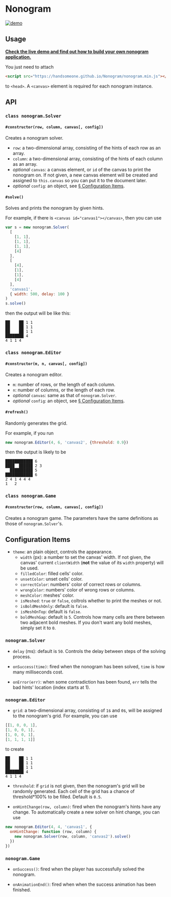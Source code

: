 # Nonogram

[![demo](http://i.imgur.com/XRs3jk7.gif)](https://handsomeone.github.io/Nonogram)

## Usage

[**Check the live demo and find out how to build your own nonogram application.**](https://handsomeone.github.io/Nonogram)

You just need to attach

```html
<script src="https://handsomeone.github.io/Nonogram/nonogram.min.js"></script>
```

to `<head>`. A `<canvas>` element is required for each nonogram instance.

## API

### `class nonogram.Solver`

#### `#constructor(row, column, canvas[, config])`

Creates a nonogram solver.

- `row`: a two-dimensional array, consisting of the hints of each row as an array.
- `column`: a two-dimensional array, consisting of the hints of each column as an array.
- *optional* `canvas`: a canvas element, or `id` of the canvas to print the nonogram on. If not given, a new canvas element will be created and assigned to `this.canvas` so you can put it to the document later.
- *optional* `config`: an object, see [§ Configuration Items](#configuration-items).

#### `#solve()`

Solves and prints the nonogram by given hints.

For example, if there is `<canvas id="canvas1"></canvas>`, then you can use
```javascript
var s = new nonogram.Solver(
  [
    [1, 1],
    [1, 1],
    [1, 1],
    [4]
  ],
  [
    [4],
    [1],
    [1],
    [4]
  ],
  'canvas1',
  { width: 500, delay: 100 }
)
s.solve()
```
then the output will be like this:
```
██    ██ 1 1
██    ██ 1 1
██    ██ 1 1
████████ 4
4 1 1 4
```

### `class nonogram.Editor`

#### `#constructor(m, n, canvas[, config])`

Creates a nonogram editor.

- `m`: number of rows, or the length of each column.
- `n`: number of columns, or the length of each row.
- *optional* `canvas`: same as that of `nonogram.Solver`.
- *optional* `config`: an object, see [§ Configuration Items](#configuration-items).

#### `#refresh()`

Randomly generates the grid.

For example, if you run
```javascript
new nonogram.Editor(4, 6, 'canvas2', {threshold: 0.9})
```
then the output is likely to be
```
████████████ 6
████  ██████ 2 3
  ██████████ 5
████████████ 6
2 4 1 4 4 4
1   2
```

### `class nonogram.Game`

#### `#constructor(row, column, canvas[, config])`

Creates a nonogram game. The parameters have the same definitions as those of `nonogram.Solver`'s.

## Configuration Items

- `theme`: an plain object, controls the appearance.
  - `width` (px): a number to set the canvas' width. If not given, the canvas' current `clientWidth` (**not** the value of its `width` property) will be used.
  - `filledColor`: filled cells' color.
  - `unsetColor`: unset cells' color.
  - `correctColor`: numbers' color of correct rows or columns.
  - `wrongColor`: numbers' color of wrong rows or columns.
  - `meshColor`: meshes' color.
  - `isMeshed`: `true` or `false`, coltrols whether to print the meshes or not.
  - `isBoldMeshOnly`: default is `false`.
  - `isMeshOnTop`: default is `false`.
  - `boldMeshGap`: default is `5`. Controls how many cells are there between two adjacent bold meshes. If you don't want any bold meshes, simply set it to `0`.

### `nonogram.Solver`

- `delay` (ms): default is `50`. Controls the delay between steps of the solving process.

- `onSuccess(time)`: fired when the nonogram has been solved, `time` is how many milliseconds cost.

- `onError(err)`: when some contradiction has been found, `err` tells the bad hints' location (index starts at 1).

### `nonogram.Editor`

- `grid`: a two-dimensional array, consisting of `1`s and `0`s, will be assigned to the nonogram's grid. For example, you can use
```javascript
[[1, 0, 0, 1],
[1, 0, 0, 1],
[1, 0, 0, 1],
[1, 1, 1, 1]]
```
to create
```
██    ██ 1 1
██    ██ 1 1
██    ██ 1 1
████████ 4
4 1 1 4
```

- `threshold`: if `grid` is not given, then the nonogram's grid will be randomly generated. Each cell of the grid has a chance of threshold*100% to be filled. Default is `0.5`.

- `onHintChange(row, column)`: fired when the nonogram's hints have any change. To automatically create a new solver on hint change, you can use
```javascript
new nonogram.Editor(4, 4, 'canvas1', {
  onHintChange: function (row, column) {
    new nonogram.Solver(row, column, 'canvas2').solve()
  })
})
```

### `nonogram.Game`

- `onSuccess()`: fired when the player has successfully solved the nonogram.

- `onAnimationEnd()`: fired when when the success animation has been finished.
